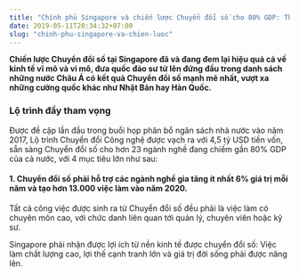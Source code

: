 ```yaml
---
title: "Chính phủ Singapore và chiến lược Chuyển đổi số cho 80% GDP: Thúc đẩy doanh nghiệp lớn, miễn phí cho công ty vừa và nhỏ"
date: 2019-05-11T20:34:32+07:00
slug: "chinh-phu-singapore-va-chien-luoc"
---
```


**Chiến lược Chuyển đổi số tại Singapore đã và đang đem lại hiệu quả cả về kinh tế vĩ mô và vi mô, đưa quốc đảo sư tử lên đứng đầu trong danh sách những nước Châu Á có kết quả Chuyển đổi số mạnh mẽ nhất, vượt xa những cường quốc khác như Nhật Bản hay Hàn Quốc.**

### Lộ trình đầy tham vọng

Được đề cập lần đầu trong buổi họp phân bổ ngân sách nhà nước vào năm 2017, Lộ trình Chuyển đổi Công nghệ được vạch ra với 4,5 tỷ USD tiền vốn, sẵn sàng Chuyển đổi số cho hơn 23 ngành nghề đang chiếm gần 80% GDP của cả nước, với 4 mục tiêu lớn như sau:

#### 1. Chuyển đổi số phải hỗ trợ các ngành nghề gia tăng ít nhất 6% giá trị mỗi năm và tạo hơn 13.000 việc làm vào năm 2020.

Tất cả công việc được sinh ra từ Chuyển đổi số đều phải là việc làm có chuyên môn cao, với chức danh liên quan tới quản lý, chuyên viên hoặc kỹ sư.

Singapore phải nhận được lợi ích từ nền kinh tế được chuyển đổi số: Việc làm chất lượng cao, lợi thế cạnh tranh lớn và giá trị đời sống phải được nâng lên.
